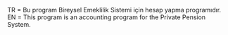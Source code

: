 TR = Bu program Bireysel Emeklilik Sistemi için hesap yapma programıdır.
EN = This program is an accounting program for the Private Pension System.
